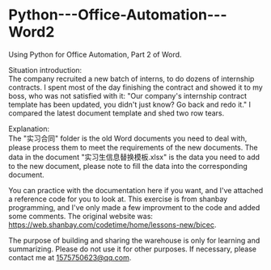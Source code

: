 # Python---Office-Automation---Word2
Using Python for Office Automation, Part 2 of Word.

Situation introduction:  
The company recruited a new batch of interns, to do dozens of internship contracts. I spent most of the day finishing the contract and showed it to my boss, who was not satisfied with it: "Our company's internship contract template has been updated, you didn't just know? Go back and redo it." I compared the latest document template and shed two row tears. 

Explanation:  
The "实习合同" folder is the old Word documents you need to deal with, please process them to meet the requirements of the new documents. The data in the document "实习生信息替换模板.xlsx" is the data you need to add to the new document, please note to fill the data into the corresponding document.

You can practice with the documentation here if you want, and I've attached a reference code for you to look at. This exercise is from shanbay programming, and I've only made a few improvment to the code and added some comments. The original website was: https://web.shanbay.com/codetime/home/lessons-new/bicec.

The purpose of building and sharing the warehouse is only for learning and summarizing. Please do not use it for other purposes. If necessary, please contact me at 1575750623@qq.com.
